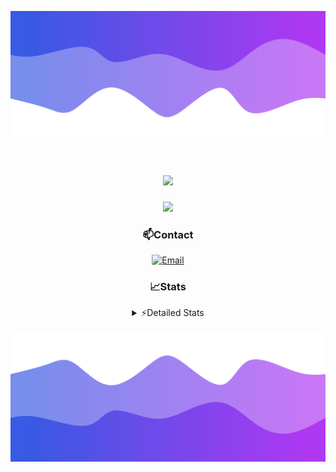 ![Header](./header.png)
<div align="center">

<h1 align="center">
  <a href="https://git.io/typing-svg">
    <img src="https://readme-typing-svg.herokuapp.com/?lines=Hello,+There!+👋;This+is+chicho.;CEO+on+Hely+Development....;&center=true&size=25">
  </a>
</h1>
  
<p align="center">
  <img src="https://lanyard.cnrad.dev/api/852683595378196480" />
</p>

### 📫Contact
  [![Email](https://img.shields.io/badge/Email-gastondalla@gmail.com-04619f?style=for-the-badge&logo=gmail&logoColor=white)](mailto:gastondalla@gmail.com)
</br>  
### 📈Stats
<details>
    <summary> ⚡Detailed Stats</summary>
    <br/>

<!--START_SECTION:waka-->
![Code Time](http://img.shields.io/badge/Code%20Time-131%20hrs%201%20min-blue)

![Profile Views](http://img.shields.io/badge/Profile%20Views-1-blue)

**🐱 My GitHub Data** 

> 📦 37.5 kB Used in GitHub's Storage 
 > 
> 🏆 8 Contributions in the Year 2023
 > 
> 🚫 Not Opted to Hire
 > 
> 📜 7 Public Repositories 
 > 
> 🔑 7 Private Repositories 
 > 
**I'm a Night 🦉** 

```text
🌞 Morning                14 commits          █░░░░░░░░░░░░░░░░░░░░░░░░   04.28 % 
🌆 Daytime                48 commits          ████░░░░░░░░░░░░░░░░░░░░░   14.68 % 
🌃 Evening                156 commits         ████████████░░░░░░░░░░░░░   47.71 % 
🌙 Night                  109 commits         ████████░░░░░░░░░░░░░░░░░   33.33 % 
```
📅 **I'm Most Productive on Tuesday** 

```text
Monday                   24 commits          ██░░░░░░░░░░░░░░░░░░░░░░░   07.34 % 
Tuesday                  69 commits          █████░░░░░░░░░░░░░░░░░░░░   21.10 % 
Wednesday                61 commits          █████░░░░░░░░░░░░░░░░░░░░   18.65 % 
Thursday                 32 commits          ██░░░░░░░░░░░░░░░░░░░░░░░   09.79 % 
Friday                   43 commits          ███░░░░░░░░░░░░░░░░░░░░░░   13.15 % 
Saturday                 48 commits          ████░░░░░░░░░░░░░░░░░░░░░   14.68 % 
Sunday                   50 commits          ████░░░░░░░░░░░░░░░░░░░░░   15.29 % 
```


📊 **This Week I Spent My Time On** 

```text
🕑︎ Time Zone: America/Argentina/Buenos_Aires

💬 Programming Languages: 
HTML                     6 hrs 47 mins       ███████████████░░░░░░░░░░   60.35 % 
CSS                      3 hrs 7 mins        ███████░░░░░░░░░░░░░░░░░░   27.71 % 
Python                   1 hr 15 mins        ███░░░░░░░░░░░░░░░░░░░░░░   11.20 % 
Text                     4 mins              ░░░░░░░░░░░░░░░░░░░░░░░░░   00.67 % 
ActionScript 3           0 secs              ░░░░░░░░░░░░░░░░░░░░░░░░░   00.05 % 

🔥 Editors: 
VS Code                  11 hrs 15 mins      █████████████████████████   100.00 % 

🐱‍💻 Projects: 
Coder                    9 hrs 1 min         ████████████████████░░░░░   80.18 % 
Unknown Project          1 hr 6 mins         ██░░░░░░░░░░░░░░░░░░░░░░░   09.79 % 
Diseño Web               52 mins             ██░░░░░░░░░░░░░░░░░░░░░░░   07.73 % 
pagina-1                 15 mins             █░░░░░░░░░░░░░░░░░░░░░░░░   02.30 % 
ocean-backend            0 secs              ░░░░░░░░░░░░░░░░░░░░░░░░░   00.01 % 

💻 Operating System: 
Windows                  11 hrs 15 mins      █████████████████████████   100.00 % 
```

**I Mostly Code in JavaScript** 

```text
JavaScript               8 repos             ████████░░░░░░░░░░░░░░░░░   33.33 % 
CSS                      3 repos             ███░░░░░░░░░░░░░░░░░░░░░░   12.50 % 
Python                   2 repos             ██░░░░░░░░░░░░░░░░░░░░░░░   08.33 % 
C#                       1 repo              █░░░░░░░░░░░░░░░░░░░░░░░░   04.17 % 
Batchfile                1 repo              █░░░░░░░░░░░░░░░░░░░░░░░░   04.17 % 
```




 Last Updated on 12/06/2023 16:14:56 UTC
<!--END_SECTION:waka-->
</details>

![Footer](./footer.png)

